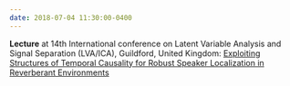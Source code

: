 ```yaml
---
date: 2018-07-04 11:30:00-0400
---
```


<b>Lecture</b> at 14th International conference on Latent Variable Analysis and Signal Separation (LVA/ICA), Guildford, United Kingdom: <a href="{{ '/assets/pdf/slides/lvaica-2018.pdf' | prepend: site.baseurl }}" target="_blank">Exploiting Structures of Temporal Causality for Robust Speaker Localization in Reverberant Environments</a>
